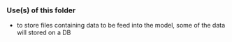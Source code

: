 

### Use(s) of this folder
  - to store files containing data to be feed into the model, some of the data will stored on a DB


          
     